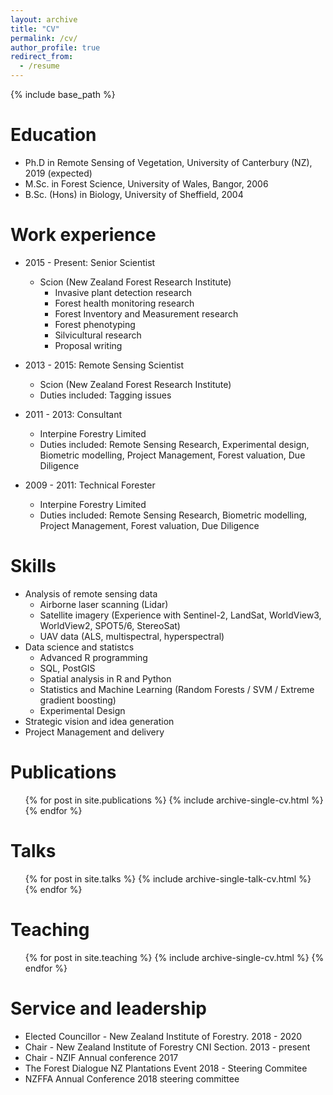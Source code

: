 ```yaml
---
layout: archive
title: "CV"
permalink: /cv/
author_profile: true
redirect_from:
  - /resume
---
```


{% include base_path %}

Education
======
* Ph.D in Remote Sensing of Vegetation, University of Canterbury (NZ), 2019 (expected)
* M.Sc. in Forest Science, University of Wales, Bangor, 2006
* B.Sc. (Hons) in Biology, University of Sheffield, 2004

Work experience
======

* 2015 - Present: Senior Scientist
  * Scion (New Zealand Forest Research Institute)
    * Invasive plant detection research
    * Forest health monitoring research
    * Forest Inventory and Measurement research
    * Forest phenotyping
    * Silvicultural research
    * Proposal writing
 

* 2013 - 2015: Remote Sensing Scientist
  * Scion (New Zealand Forest Research Institute)
  * Duties included: Tagging issues

* 2011 - 2013: Consultant
  * Interpine Forestry Limited
  * Duties included: Remote Sensing Research, Experimental design, Biometric modelling, Project Management, Forest valuation, Due Diligence
  
* 2009 - 2011: Technical Forester
  * Interpine Forestry Limited
  * Duties included: Remote Sensing Research, Biometric modelling, Project Management, Forest valuation, Due Diligence
  
Skills
======
* Analysis of remote sensing data
  * Airborne laser scanning (Lidar)
  * Satellite imagery (Experience with Sentinel-2, LandSat, WorldView3, WorldView2, SPOT5/6, StereoSat)
  * UAV data (ALS, multispectral, hyperspectral)
* Data science and statistcs
  * Advanced R programming
  * SQL, PostGIS
  * Spatial analysis in R and Python
  * Statistics and Machine Learning (Random Forests / SVM / Extreme gradient boosting)
  * Experimental Design
* Strategic vision and idea generation
* Project Management and delivery

Publications
======
  <ul>{% for post in site.publications %}
    {% include archive-single-cv.html %}
  {% endfor %}</ul>
  
Talks
======
  <ul>{% for post in site.talks %}
    {% include archive-single-talk-cv.html %}
  {% endfor %}</ul>
  
Teaching
======
  <ul>{% for post in site.teaching %}
    {% include archive-single-cv.html %}
  {% endfor %}</ul>
  
Service and leadership
======
* Elected Councillor - New Zealand Institute of Forestry. 2018 - 2020
* Chair - New Zealand Institute of Forestry CNI Section. 2013 - present
* Chair - NZIF Annual conference 2017
* The Forest Dialogue NZ Plantations Event 2018 - Steering Commitee
* NZFFA Annual Conference 2018 steering committee 
